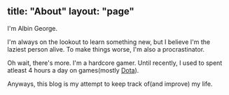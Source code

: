 title: "About"
layout: "page"
---

I'm Albin George.

I'm always on the lookout to learn something new, but I believe I'm the laziest person alive. To make things worse, I'm also a procrastinator.

Oh wait, there's more. I'm a hardcore gamer. Until recently, I used to spent atleast 4 hours a day on games(mostly [Dota](http://blog.dota2.com/)).

Anyways, this blog is my attempt to keep track of(and improve) my life.
